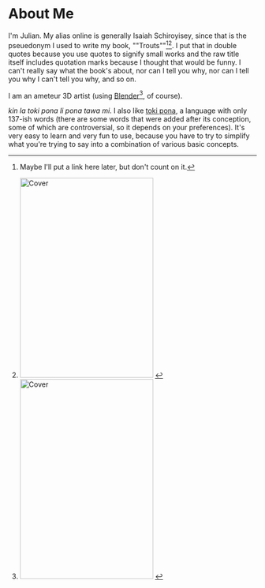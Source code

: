 # About Me

I'm Julian. My alias online is generally Isaiah Schiroyisey, since that is the pseuedonym I used to write my book, ""Trouts""[^1][^2]. I put that in double quotes because you use quotes to signify small works and the raw title itself includes quotation marks because I thought that would be funny. I can't really say what the book's about, nor can I tell you why, nor can I tell you why I can't tell you why, and so on.

I am an ameteur 3D artist (using [Blender](https://www.blender.org/)[^2], of course).

*kin la toki pona li pona tawa mi*. I also like [toki pona](https://tokipona.org/), a language with only 137-ish words (there are some words that were added after its conception, some of which are controversial, so it depends on your preferences). It's very easy to learn and very fun to use, because you have to try to simplify what you're trying to say into a combination of various basic concepts.

[^1]: Maybe I'll put a link here later, but don't count on it.
[^2]: <img width="270" height="405" alt="Cover" src="https://github.com/user-attachments/assets/86527f08-5b05-488d-8d8d-e33d3d56ae47" />

